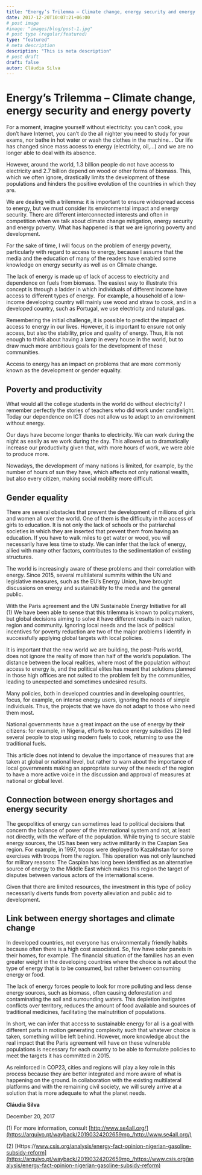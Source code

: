 ```yaml
---
title: "Energy’s Trilemma – Climate change, energy security and energy poverty"
date: 2017-12-20T10:07:21+06:00
# post image
#image: "images/blog/post-1.jpg"
# post type (regular/featured)
type: "featured"
# meta description
description: "This is meta description"
# post draft
draft: false
autor: Cláudia Silva
---
```


# Energy’s Trilemma – Climate change, energy security and energy poverty


For a moment, imagine yourself without electricity: you can’t cook, you don’t have Internet, you can’t do the all nighter you need to study for your exams, nor bathe in hot water or wash the clothes in the machine… Our life has changed since mass access to energy (electricity, oil,…) and we are no longer able to deal with its absence.

However, around the world, 1.3 billion people do not have access to electricity and 2.7 billion depend on wood or other forms of biomass. This, which we often ignore, drastically limits the development of these populations and hinders the positive evolution of the countries in which they are.

We are dealing with a trilemma: it is important to ensure widespread access to energy, but we must consider its environmental impact and energy security. There are different interconnected interests and often in competition when we talk about climate change mitigation, energy security and energy poverty. What has happened is that we are ignoring poverty and development.

For the sake of time, I will focus on the problem of energy poverty, particularly with regard to access to energy, because I assume that the media and the education of many of the readers have enabled some knowledge on energy security as well as on Climate change.

The lack of energy is made up of lack of access to electricity and dependence on fuels from biomass. The easiest way to illustrate this concept is through a ladder in which individuals of different income have access to different types of energy.  For example, a household of a low-income developing country will mainly use wood and straw to cook, and in a developed country, such as Portugal, we use electricity and natural gas.

Remembering the initial challenge, it is possible to predict the impact of access to energy in our lives. However, it is important to ensure not only access, but also the stability, price and quality of energy. Thus, it is not enough to think about having a lamp in every house in the world, but to draw much more ambitious goals for the development of these communities.

Access to energy has an impact on problems that are more commonly known as the development or gender equality.

## Poverty and productivity

What would all the college students in the world do without electricity? I remember perfectly the stories of teachers who did work under candlelight. Today our dependence on ICT does not allow us to adapt to an environment without energy.

Our days have become longer thanks to electricity. We can work during the night as easily as we work during the day. This allowed us to dramatically increase our productivity given that, with more hours of work, we were able to produce more.

Nowadays, the development of many nations is limited, for example, by the number of hours of sun they have, which affects not only national wealth, but also every citizen, making social mobility more difficult.

## Gender equality

There are several obstacles that prevent the development of millions of girls and women all over the world. One of them is the difficulty in the access of girls to education. It is not only the lack of schools or the patriarchal societies in which they are inserted that prevent them from having an education. If you have to walk miles to get water or wood, you will necessarily have less time to study. We can infer that the lack of energy, allied with many other factors, contributes to the sedimentation of existing structures.

The world is increasingly aware of these problems and their correlation with energy. Since 2015, several multilateral summits within the UN and legislative measures, such as the EU’s Energy Union, have brought discussions on energy and sustainability to the media and the general public.

With the Paris agreement and the UN Sustainable Energy Initiative for all (1) We have been able to sense that this trilemma is known to policymakers, but global decisions aiming to solve it have different results in each nation, region and community. Ignoring local needs and the lack of political incentives for poverty reduction are two of the major problems I identify in successfully applying global targets with local policies.

It is important that the new world we are building, the post-Paris world, does not ignore the reality of more than half of the world’s population. The distance between the local realities, where most of the population without access to energy is, and the political elites has meant that solutions planned in those high offices are not suited to the problem felt by the communities, leading to unexpected and sometimes undesired results.

Many policies, both in developed countries and in developing countries, focus, for example, on intense energy users, ignoring the needs of simple individuals. Thus, the projects that we have do not adapt to those who need them most.

National governments have a great impact on the use of energy by their citizens: for example, in Nigeria, efforts to reduce energy subsidies (2) led several people to stop using modern fuels to cook, returning to use the traditional fuels.

This article does not intend to devalue the importance of measures that are taken at global or national level, but rather to warn about the importance of local governments making an appropriate survey of the needs of the region to have a more active voice in the discussion and approval of measures at national or global level.

## Connection between energy shortages and energy security

The geopolitics of energy can sometimes lead to political decisions that concern the balance of power of the international system and not, at least not directly, with the welfare of the population. While trying to secure stable energy sources, the US has been very active militarily in the Caspian Sea region. For example, in 1997, troops were deployed to Kazakhstan for some exercises with troops from the region. This operation was not only launched for military reasons: The Caspian has long been identified as an alternative source of energy to the Middle East which makes this region the target of disputes between various actors of the international scene.

Given that there are limited resources, the investment in this type of policy necessarily diverts funds from poverty alleviation and public aid to development.

## Link between energy shortages and climate change

In developed countries, not everyone has environmentally friendly habits because often there is a high cost associated. So, few have solar panels in their homes, for example. The financial situation of the families has an even greater weight in the developing countries where the choice is not about the type of energy that is to be consumed, but rather between consuming energy or food.

The lack of energy forces people to look for more polluting and less dense energy sources, such as biomass, often causing deforestation and contaminating the soil and surrounding waters. This depletion instigates conflicts over territory, reduces the amount of food available and sources of traditional medicines, facilitating the malnutrition of populations.

In short, we can infer that access to sustainable energy for all is a goal with different parts in motion generating complexity such that whatever choice is taken, something will be left behind. However, more knowledge about the real impact that the Paris agreement will have on these vulnerable populations is necessary for each country to be able to formulate policies to meet the targets it has committed in 2015.

As reinforced in COP23, cities and regions will play a key role in this process because they are better integrated and more aware of what is happening on the ground. In collaboration with the existing multilateral platforms and with the remaining civil society, we will surely arrive at a solution that is more adequate to what the planet needs.

**Cláudia Silva**

December 20, 2017

(1) For more information, consult [http://www.se4all.org/](https://arquivo.pt/wayback/20190324202659mp_/http://www.se4all.org/)

(2) [Https://www.csis.org/analysis/energy-fact-opinion-nigerian-gasoline-subsidy-reform](https://arquivo.pt/wayback/20190324202659mp_/https://www.csis.org/analysis/energy-fact-opinion-nigerian-gasoline-subsidy-reform)
